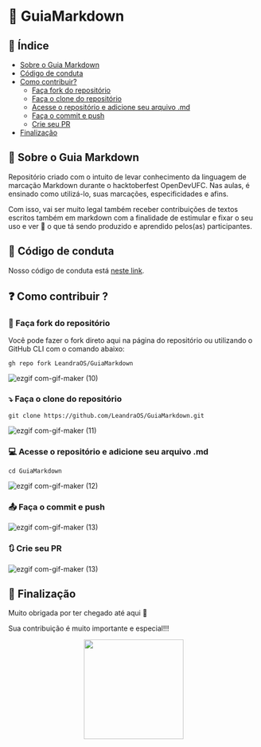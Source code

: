 # :pencil: GuiaMarkdown

## :link: Índice

- [Sobre o Guia Markdown](#bookmark_tabs-sobre-o-guia-markdown)
- [Código de conduta](#scroll-código-de-conduta)
- [Como contribuir?](#question-como-contribuir?)
  - [Faça fork do repositório](#arrows_counter-clockwise-faça-fork-do-repositório) 
  - [Faça o clone do repositório](#arrow_heading_down-faça-o-clone-do-repositório)
  - [Acesse o repositório e adicione seu arquivo .md](#computer-acesse-o-repositório-e-adicione-seu-arquivo-.md)
  - [Faça o commit e push](#outbox_tray-Faça-o-commit-e-push)
  - [Crie seu PR](#arrows_clockwise-Crie-seu-PR)
- [Finalização](#pushpin-finalizacao)

## :bookmark_tabs: Sobre o Guia Markdown
 
Repositório criado com o intuito de levar conhecimento da linguagem de marcação Markdown durante o hacktoberfest OpenDevUFC. Nas aulas, é ensinado como utilizá-lo, suas marcações, especificidades e afins. 

Com isso, vai ser muito legal também receber contribuições de textos escritos também em markdown com a finalidade de estimular e fixar o seu uso e ver 👀 o que tá sendo produzido e aprendido pelos(as) participantes.

## :scroll: Código de conduta

Nosso código de conduta está [neste link](https://github.com/LeandraOS/GuiaMarkdown/blob/main/CODE-OF-CONDUCT.md).

## :question: Como contribuir ?

### :arrows_counterclockwise: Faça fork do repositório

Você pode fazer o fork direto aqui na página do repositório ou utilizando o GitHub CLI com o comando abaixo:

```
gh repo fork LeandraOS/GuiaMarkdown
```
![ezgif com-gif-maker (10)](https://user-images.githubusercontent.com/50140771/133878483-c0d53cae-92d8-4249-963d-f1899c2a4684.gif)

### :arrow_heading_down: Faça o clone do repositório 

```
git clone https://github.com/LeandraOS/GuiaMarkdown.git
```

![ezgif com-gif-maker (11)](https://user-images.githubusercontent.com/50140771/133878514-b7306e0d-9d54-4b06-ba74-7b8f2a1d99fd.gif)


### :computer: Acesse o repositório e adicione seu arquivo .md

```
cd GuiaMarkdown
```
![ezgif com-gif-maker (12)](https://user-images.githubusercontent.com/50140771/133878558-9e486c6b-b896-4f7a-ae31-0df93d5408d3.gif)

### :outbox_tray: Faça o commit e push

![ezgif com-gif-maker (13)](https://user-images.githubusercontent.com/50140771/133878578-ea1b38a6-06ef-4a15-bcea-f2bac291a18a.gif)


### :arrows_clockwise: Crie seu PR 

![ezgif com-gif-maker (13)](https://user-images.githubusercontent.com/50140771/133878578-ea1b38a6-06ef-4a15-bcea-f2bac291a18a.gif)




## 📌 Finalização

Muito obrigada por ter chegado até aqui 💙

Sua contribuição é muito importante e especial!!! 
<div align=center>
 <img width=200 src='https://media.giphy.com/media/8UH02id9Lf78yP9ZmT/giphy.gif?cid=ecf05e47xxhvjlwyb7rgxp0pdlcpxge163prqpqmdze2lsh2&rid=giphy.gif&ct=g'/>
</div>

